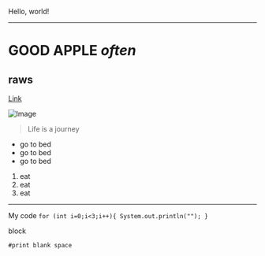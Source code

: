 Hello, world!
***
# GOOD  **APPLE**  *often* 
## raws
[Link](http://google.com)

![Image](https://images.app.goo.gl/neLdx4aVd5JS8t6M8)


> Life is a journey
* go to bed    
* go to bed
* go to bed
1) eat
2) eat
3) eat

---
My code
`for (int i=0;i<3;i++){
System.out.println("");
}`

block
```
#print blank space
```
